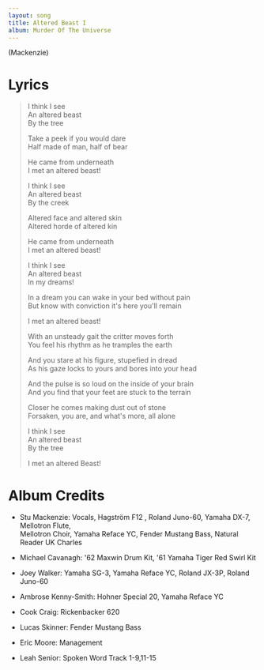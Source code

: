 ```yaml
---
layout: song
title: Altered Beast I
album: Murder Of The Universe
---
```


(Mackenzie)

# Lyrics

> I think I see  
> An altered beast  
> By the tree  
>  
> Take a peek if you would dare  
> Half made of man, half of bear  
>  
> He came from underneath  
> I met an altered beast!  
>  
> I think I see  
> An altered beast  
> By the creek  
>  
> Altered face and altered skin  
> Altered horde of altered kin  
>  
> He came from underneath  
> I met an altered beast!  
>  
> I think I see  
> An altered beast  
> In my dreams!  
>  
> In a dream you can wake in your bed without pain  
> But know with conviction it's here you'll remain  
>  
> I met an altered beast!  
>  
> With an unsteady gait the critter moves forth  
> You feel his rhythm as he tramples the earth  
>  
> And you stare at his figure, stupefied in dread  
> As his gaze locks to yours and bores into your head  
>  
> And the pulse is so loud on the inside of your brain  
> And you find that your feet are stuck to the terrain  
>  
> Closer he comes making dust out of stone  
> Forsaken, you are, and what's more, all alone  
>  
> I think I see  
> An altered beast  
> By the tree  
>  
> I met an altered Beast!  

# Album Credits

* Stu Mackenzie: Vocals, Hagström F12 , Roland Juno-60, Yamaha DX-7, Mellotron Flute,  
Mellotron Choir, Yamaha Reface YC, Fender Mustang Bass, Natural Reader UK Charles
* Michael Cavanagh: '62 Maxwin Drum Kit, '61 Yamaha Tiger Red Swirl Kit
* Joey Walker: Yamaha SG-3, Yamaha Reface YC, Roland JX-3P, Roland Juno-60
* Ambrose Kenny-Smith: Hohner Special 20, Yamaha Reface YC
* Cook Craig: Rickenbacker 620
* Lucas Skinner: Fender Mustang Bass
* Eric Moore: Management

* Leah Senior: Spoken Word Track 1-9,11-15
